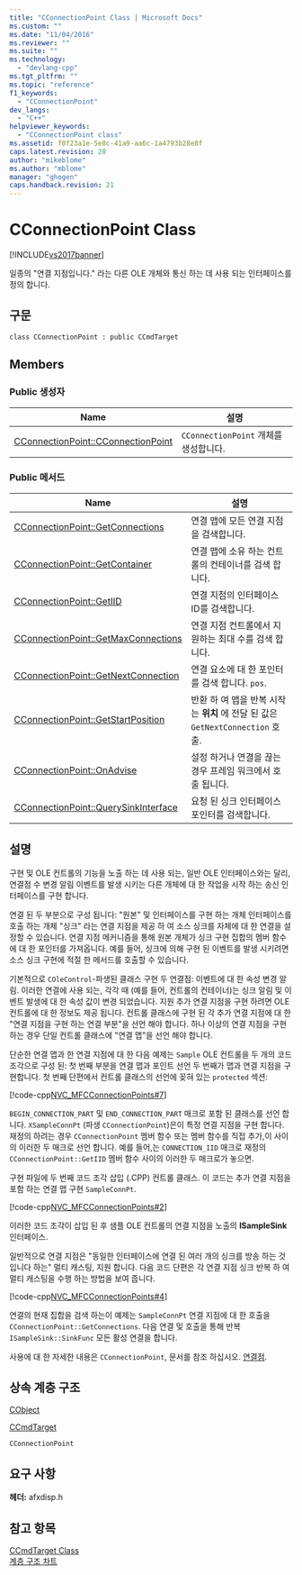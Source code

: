 ```yaml
---
title: "CConnectionPoint Class | Microsoft Docs"
ms.custom: ""
ms.date: "11/04/2016"
ms.reviewer: ""
ms.suite: ""
ms.technology: 
  - "devlang-cpp"
ms.tgt_pltfrm: ""
ms.topic: "reference"
f1_keywords: 
  - "CConnectionPoint"
dev_langs: 
  - "C++"
helpviewer_keywords: 
  - "CConnectionPoint class"
ms.assetid: f0f23a1e-5e8c-41a9-aa6c-1a4793b28e8f
caps.latest.revision: 20
author: "mikeblome"
ms.author: "mblome"
manager: "ghogen"
caps.handback.revision: 21
---
```

# CConnectionPoint Class
[!INCLUDE[vs2017banner](../../assembler/inline/includes/vs2017banner.md)]

일종의 "연결 지점입니다." 라는 다른 OLE 개체와 통신 하는 데 사용 되는 인터페이스를 정의 합니다.  
  
## 구문  
  
```  
class CConnectionPoint : public CCmdTarget  
```  
  
## Members  
  
### Public 생성자  
  
|Name|설명|  
|----------|--------|  
|[CConnectionPoint::CConnectionPoint](../Topic/CConnectionPoint::CConnectionPoint.md)|`CConnectionPoint` 개체를 생성합니다.|  
  
### Public 메서드  
  
|Name|설명|  
|----------|--------|  
|[CConnectionPoint::GetConnections](../Topic/CConnectionPoint::GetConnections.md)|연결 맵에 모든 연결 지점을 검색합니다.|  
|[CConnectionPoint::GetContainer](../Topic/CConnectionPoint::GetContainer.md)|연결 맵에 소유 하는 컨트롤의 컨테이너를 검색 합니다.|  
|[CConnectionPoint::GetIID](../Topic/CConnectionPoint::GetIID.md)|연결 지점의 인터페이스 ID를 검색합니다.|  
|[CConnectionPoint::GetMaxConnections](../Topic/CConnectionPoint::GetMaxConnections.md)|연결 지점 컨트롤에서 지 원하는 최대 수를 검색 합니다.|  
|[CConnectionPoint::GetNextConnection](../Topic/CConnectionPoint::GetNextConnection.md)|연결 요소에 대 한 포인터를 검색 합니다. `pos`.|  
|[CConnectionPoint::GetStartPosition](../Topic/CConnectionPoint::GetStartPosition.md)|반환 하 여 맵을 반복 시작는  **위치** 에 전달 된 값은 `GetNextConnection` 호출.|  
|[CConnectionPoint::OnAdvise](../Topic/CConnectionPoint::OnAdvise.md)|설정 하거나 연결을 끊는 경우 프레임 워크에서 호출 됩니다.|  
|[CConnectionPoint::QuerySinkInterface](../Topic/CConnectionPoint::QuerySinkInterface.md)|요청 된 싱크 인터페이스 포인터를 검색합니다.|  
  
## 설명  
 구현 및 OLE 컨트롤의 기능을 노출 하는 데 사용 되는, 일반 OLE 인터페이스와는 달리, 연결점 수 변경 알림 이벤트를 발생 시키는 다른 개체에 대 한 작업을 시작 하는 송신 인터페이스를 구현 합니다.  
  
 연결 된 두 부분으로 구성 됩니다: "원본" 및 인터페이스를 구현 하는 개체 인터페이스를 호출 하는 개체 "싱크" 라는 연결 지점을 제공 하 여 소스 싱크를 자체에 대 한 연결을 설정할 수 있습니다.  연결 지점 메커니즘을 통해 원본 개체가 싱크 구현 집합의 멤버 함수에 대 한 포인터를 가져옵니다.  예를 들어, 싱크에 의해 구현 된 이벤트를 발생 시키려면 소스 싱크 구현에 적절 한 메서드를 호출할 수 있습니다.  
  
 기본적으로 `COleControl`\-파생된 클래스 구현 두 연결점: 이벤트에 대 한 속성 변경 알림.  이러한 연결에 사용 되는, 각각 때 \(예를 들어, 컨트롤의 컨테이너\)는 싱크 알림 및 이벤트 발생에 대 한 속성 값이 변경 되었습니다.  지원 추가 연결 지점을 구현 하려면 OLE 컨트롤에 대 한 정보도 제공 됩니다.  컨트롤 클래스에 구현 된 각 추가 연결 지점에 대 한 "연결 지점을 구현 하는 연결 부분"을 선언 해야 합니다.  하나 이상의 연결 지점을 구현 하는 경우 단일 컨트롤 클래스에 "연결 맵"을 선언 해야 합니다.  
  
 단순한 연결 맵과 한 연결 지점에 대 한 다음 예제는 `Sample` OLE 컨트롤을 두 개의 코드 조각으로 구성 된: 첫 번째 부분을 연결 맵과 포인트 선언 두 번째가 맵과 연결 지점을 구현합니다.  첫 번째 단편에서 컨트롤 클래스의 선언에 꽂혀 있는 `protected` 섹션:  
  
 [!code-cpp[NVC_MFCConnectionPoints#7](../../mfc/codesnippet/CPP/cconnectionpoint-class_1.h)]  
  
 `BEGIN_CONNECTION_PART` 및 `END_CONNECTION_PART` 매크로 포함 된 클래스를 선언 합니다. `XSampleConnPt` \(파생 `CConnectionPoint`\)은이 특정 연결 지점을 구현 합니다.  재정의 하려는 경우 `CConnectionPoint` 멤버 함수 또는 멤버 함수를 직접 추가,이 사이의 이러한 두 매크로 선언 합니다.  예를 들어,는 `CONNECTION_IID` 매크로 재정의 `CConnectionPoint::GetIID` 멤버 함수 사이의 이러한 두 매크로가 놓으면.  
  
 구현 파일에 두 번째 코드 조각 삽입 \(.CPP\) 컨트롤 클래스.  이 코드는 추가 연결 지점을 포함 하는 연결 맵 구현 `SampleConnPt`.  
  
 [!code-cpp[NVC_MFCConnectionPoints#2](../../mfc/codesnippet/CPP/cconnectionpoint-class_2.cpp)]  
  
 이러한 코드 조각이 삽입 된 후 샘플 OLE 컨트롤의 연결 지점을 노출의  **ISampleSink** 인터페이스.  
  
 일반적으로 연결 지점은 "동일한 인터페이스에 연결 된 여러 개의 싱크를 방송 하는 것입니다 하는" 멀티 캐스팅, 지원 합니다.  다음 코드 단편은 각 연결 지점 싱크 반복 하 여 멀티 캐스팅을 수행 하는 방법을 보여 줍니다.  
  
 [!code-cpp[NVC_MFCConnectionPoints#4](../../mfc/codesnippet/CPP/cconnectionpoint-class_3.cpp)]  
  
 연결의 현재 집합을 검색 하는이 예제는 `SampleConnPt` 연결 지점에 대 한 호출을 `CConnectionPoint::GetConnections`.  다음 연결 및 호출을 통해 반복 `ISampleSink::SinkFunc` 모든 활성 연결을 합니다.  
  
 사용에 대 한 자세한 내용은 `CConnectionPoint`, 문서를 참조 하십시오.  [연결점](../../mfc/connection-points.md).  
  
## 상속 계층 구조  
 [CObject](../../mfc/reference/cobject-class.md)  
  
 [CCmdTarget](../../mfc/reference/ccmdtarget-class.md)  
  
 `CConnectionPoint`  
  
## 요구 사항  
 **헤더:**  afxdisp.h  
  
## 참고 항목  
 [CCmdTarget Class](../../mfc/reference/ccmdtarget-class.md)   
 [계층 구조 차트](../../mfc/hierarchy-chart.md)